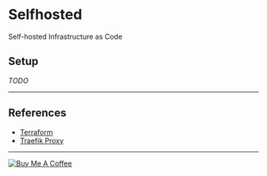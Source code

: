 Selfhosted
===

Self-hosted Infrastructure as Code

Setup
---
_TODO_

---

References
---
 - [Terraform](https://www.terraform.io/)
 - [Traefik Proxy](https://traefik.io/traefik/)

---

[![Buy Me A Coffee](https://www.buymeacoffee.com/assets/img/guidelines/download-assets-sm-2.svg)](https://www.buymeacoffee.com/hobroker)
